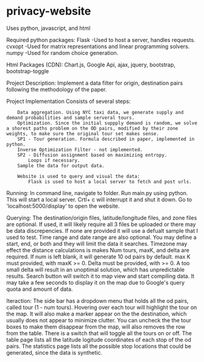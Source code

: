 # privacy-website

Uses python, javascript, and html

Required python packages:
	Flask
		-Used to host a server, handles requests.
	cvxopt
		-Used for matrix representations and linear programming solvers.
	numpy
		-Used for random choice generation.
		
Html Packages (CDN):
	Chart.js,
	Google Api,
	ajax,
	jquery,
	bootstrap,
	bootstrap-toggle

Project Description:
	Implement a data filter for origin, destination pairs following the methodology of the paper.

Project Implementation
	Consists of several steps:
	
		Data aggregation. Using NYC taxi data, we generate supply and demand probabilities and sample serveral tours.
		Optimization. Since the initial suppply demand is random, we solve a shorest paths problem on the OD pairs, modified by their zone weights, to make sure the original tour set makes sense.
		SP1 - Tour generation. Formula described in paper, implemented in python.
		Inverse Optimization Filter - not implemented.
		SP2 - Diffusion assignment based on maximizing entropy.
			Loops if necessary.
		Sample the data for output data.

		Website is used to query and visual the data:
			Flask is used to host a local server to fetch and post urls.
		
Running:
	In command line, navigate to folder.
	Run main.py using python.
		This will start a local server. Crtl+ c will interrupt it and shut it down.
	Go to 'localhost:5000/display' to open the website.
	
Querying:
	The destination/origin files, latitude/longitude files, and zone files are optional. If used, it will likely require all 3 files be uploaded or there may be data discrepencies. If none are provided it will use a defualt sample that I used to test.
	Time range and date range are also optional. You may define a start, end, or both and they will limit the data it searches. Timezone may effect the distance calculations is makes
	Num tours, maxK, and delta are required. If num is left blank, it will generate 10 od pairs by default. max K must provided, with maxK >= 0. Delta must be provided, with >= 0. A too small delta will result in an unoptimal solution, which has unpredictable results.
	Search button will switch it to map view and start compiling data. It may take a few seconds to display it on the map due to Google's query quota and amount of data. 

Iteraction:
	The side bar has a dropdown menu that holds all the od pairs, called tour (1 - num tours).
	Hovering over each tour will highlight the tour on the map. It will also make a marker appear on the the destination, which usually does not appear to minimize clutter.
	You can uncheck the the tour boxes to make them disappear from the map, will also removes the row from the table.
	There is a switch that will toggle all the tours on or off.
	The table page lists all the latitude logitude coordinates of each stop of the od pairs.
	The statistics page lists all the possible stop locations that could be generated, since the data is synthetic.
	


	


